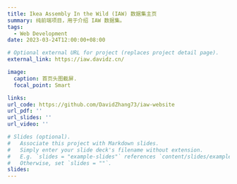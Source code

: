```yaml
---
title: Ikea Assembly In the Wild (IAW) 数据集主页
summary: 纯前端项目，用于介绍 IAW 数据集。
tags:
  - Web Development
date: 2023-03-24T12:00:00+08:00

# Optional external URL for project (replaces project detail page).
external_link: https://iaw.davidz.cn/

image:
  caption: 首页头图截屏.
  focal_point: Smart

links:
url_code: https://github.com/DavidZhang73/iaw-website
url_pdf: ''
url_slides: ''
url_video: ''

# Slides (optional).
#   Associate this project with Markdown slides.
#   Simply enter your slide deck's filename without extension.
#   E.g. `slides = "example-slides"` references `content/slides/example-slides.md`.
#   Otherwise, set `slides = ""`.
slides:
---
```

